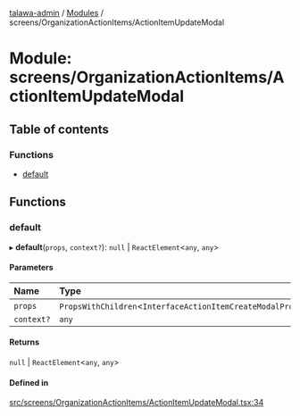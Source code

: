 [talawa-admin](../README.md) / [Modules](../modules.md) / screens/OrganizationActionItems/ActionItemUpdateModal

# Module: screens/OrganizationActionItems/ActionItemUpdateModal

## Table of contents

### Functions

- [default](screens_OrganizationActionItems_ActionItemUpdateModal.md#default)

## Functions

### default

▸ **default**(`props`, `context?`): ``null`` \| `ReactElement`\<`any`, `any`\>

#### Parameters

| Name | Type |
| :------ | :------ |
| `props` | `PropsWithChildren`\<`InterfaceActionItemCreateModalProps`\> |
| `context?` | `any` |

#### Returns

``null`` \| `ReactElement`\<`any`, `any`\>

#### Defined in

[src/screens/OrganizationActionItems/ActionItemUpdateModal.tsx:34](https://github.com/lakshz/talawa-admin/blob/46a613f/src/screens/OrganizationActionItems/ActionItemUpdateModal.tsx#L34)
